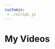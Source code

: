 ```yaml
---
customjs:
 - ./script.js
---
```


# My Videos

<div id="videos" style="display:flex,flex-wrap:wrap,justify-content:flex-end"></div>

